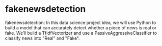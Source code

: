 # fakenewsdetection
fakenewsdetection: In this data science project idea, we will use Python to build a  model that can accurately detect whether a piece of news is real or fake. We'll build a TfidfVectorizer and use a PassiveAggressiveClassifier to classify news  into "Real" and "Fake".
